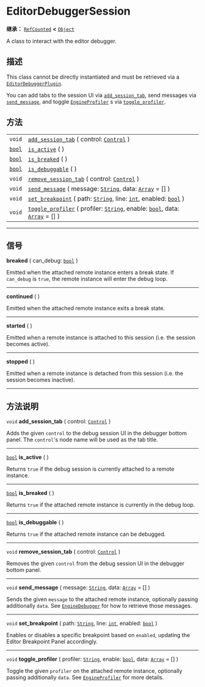 <!-- ⚠ 请勿编辑本文件 ⚠ -->
<!-- 本文档使用脚本从 WeDot 引擎源码仓库生成。 -->
<!-- 生成脚本：https://github.com/WeDot-Engine/WeDot/tree/master/doc/tools/make_md.py； -->
<!-- 原文件：https://github.com/WeDot-Engine/WeDot/tree/master/doc/classes/EditorDebuggerSession.xml。 -->

<div id="_class_editordebuggersession"></div>

# EditorDebuggerSession

**继承：** [`RefCounted`](class_refcounted.md) **<** [`Object`](class_object.md)

A class to interact with the editor debugger.

## 描述

This class cannot be directly instantiated and must be retrieved via a [`EditorDebuggerPlugin`](class_editordebuggerplugin.md).

You can add tabs to the session UI via [`add_session_tab`](class_editordebuggersession.md#class_editordebuggersession_method_add_session_tab), send messages via [`send_message`](class_editordebuggersession.md#class_editordebuggersession_method_send_message), and toggle [`EngineProfiler`](class_engineprofiler.md) s via [`toggle_profiler`](class_editordebuggersession.md#class_editordebuggersession_method_toggle_profiler).

## 方法

|||
|:-:|:--|
| `void`                  | [`add_session_tab`](class_editordebuggersession.md#class_editordebuggersession_method_add_session_tab) ( control: [`Control`](class_control.md) )                                                                       |
| [`bool`](class_bool.md) | [`is_active`](class_editordebuggersession.md#class_editordebuggersession_method_is_active) ( )                                                                                                                          |
| [`bool`](class_bool.md) | [`is_breaked`](class_editordebuggersession.md#class_editordebuggersession_method_is_breaked) ( )                                                                                                                        |
| [`bool`](class_bool.md) | [`is_debuggable`](class_editordebuggersession.md#class_editordebuggersession_method_is_debuggable) ( )                                                                                                                  |
| `void`                  | [`remove_session_tab`](class_editordebuggersession.md#class_editordebuggersession_method_remove_session_tab) ( control: [`Control`](class_control.md) )                                                                 |
| `void`                  | [`send_message`](class_editordebuggersession.md#class_editordebuggersession_method_send_message) ( message: [`String`](class_string.md), data: [`Array`](class_array.md) = [] )                                         |
| `void`                  | [`set_breakpoint`](class_editordebuggersession.md#class_editordebuggersession_method_set_breakpoint) ( path: [`String`](class_string.md), line: [`int`](class_int.md), enabled: [`bool`](class_bool.md) )               |
| `void`                  | [`toggle_profiler`](class_editordebuggersession.md#class_editordebuggersession_method_toggle_profiler) ( profiler: [`String`](class_string.md), enable: [`bool`](class_bool.md), data: [`Array`](class_array.md) = [] ) |

<!-- rst-class:: classref-section-separator -->

---

## 信号

<div id="_class_class_editordebuggersession_signal_breaked"></div>

**breaked** ( can_debug: [`bool`](class_bool.md) ) <div id="class_editordebuggersession_signal_breaked"></div>

Emitted when the attached remote instance enters a break state. If `can_debug` is `true`, the remote instance will enter the debug loop.

<!-- rst-class:: classref-item-separator -->

---

<div id="_class_class_editordebuggersession_signal_continued"></div>

**continued** ( ) <div id="class_editordebuggersession_signal_continued"></div>

Emitted when the attached remote instance exits a break state.

<!-- rst-class:: classref-item-separator -->

---

<div id="_class_class_editordebuggersession_signal_started"></div>

**started** ( ) <div id="class_editordebuggersession_signal_started"></div>

Emitted when a remote instance is attached to this session (i.e. the session becomes active).

<!-- rst-class:: classref-item-separator -->

---

<div id="_class_class_editordebuggersession_signal_stopped"></div>

**stopped** ( ) <div id="class_editordebuggersession_signal_stopped"></div>

Emitted when a remote instance is detached from this session (i.e. the session becomes inactive).

<!-- rst-class:: classref-section-separator -->

---

## 方法说明

<div id="_class_editordebuggersession_method_add_session_tab"></div>

`void` **add_session_tab** ( control: [`Control`](class_control.md) )<div id="class_editordebuggersession_method_add_session_tab"></div>

Adds the given `control` to the debug session UI in the debugger bottom panel. The `control`'s node name will be used as the tab title.

<!-- rst-class:: classref-item-separator -->

---

<div id="_class_editordebuggersession_method_is_active"></div>

[`bool`](class_bool.md) **is_active** ( )<div id="class_editordebuggersession_method_is_active"></div>

Returns `true` if the debug session is currently attached to a remote instance.

<!-- rst-class:: classref-item-separator -->

---

<div id="_class_editordebuggersession_method_is_breaked"></div>

[`bool`](class_bool.md) **is_breaked** ( )<div id="class_editordebuggersession_method_is_breaked"></div>

Returns `true` if the attached remote instance is currently in the debug loop.

<!-- rst-class:: classref-item-separator -->

---

<div id="_class_editordebuggersession_method_is_debuggable"></div>

[`bool`](class_bool.md) **is_debuggable** ( )<div id="class_editordebuggersession_method_is_debuggable"></div>

Returns `true` if the attached remote instance can be debugged.

<!-- rst-class:: classref-item-separator -->

---

<div id="_class_editordebuggersession_method_remove_session_tab"></div>

`void` **remove_session_tab** ( control: [`Control`](class_control.md) )<div id="class_editordebuggersession_method_remove_session_tab"></div>

Removes the given `control` from the debug session UI in the debugger bottom panel.

<!-- rst-class:: classref-item-separator -->

---

<div id="_class_editordebuggersession_method_send_message"></div>

`void` **send_message** ( message: [`String`](class_string.md), data: [`Array`](class_array.md) = [] )<div id="class_editordebuggersession_method_send_message"></div>

Sends the given `message` to the attached remote instance, optionally passing additionally `data`. See [`EngineDebugger`](class_enginedebugger.md) for how to retrieve those messages.

<!-- rst-class:: classref-item-separator -->

---

<div id="_class_editordebuggersession_method_set_breakpoint"></div>

`void` **set_breakpoint** ( path: [`String`](class_string.md), line: [`int`](class_int.md), enabled: [`bool`](class_bool.md) )<div id="class_editordebuggersession_method_set_breakpoint"></div>

Enables or disables a specific breakpoint based on `enabled`, updating the Editor Breakpoint Panel accordingly.

<!-- rst-class:: classref-item-separator -->

---

<div id="_class_editordebuggersession_method_toggle_profiler"></div>

`void` **toggle_profiler** ( profiler: [`String`](class_string.md), enable: [`bool`](class_bool.md), data: [`Array`](class_array.md) = [] )<div id="class_editordebuggersession_method_toggle_profiler"></div>

Toggle the given `profiler` on the attached remote instance, optionally passing additionally `data`. See [`EngineProfiler`](class_engineprofiler.md) for more details.

[^virtual]: 本方法通常需要用户覆盖才能生效。
[^const]: 本方法无副作用，不会修改该实例的任何成员变量。
[^vararg]: 本方法除了能接受在此处描述的参数外，还能够继续接受任意数量的参数。
[^constructor]: 本方法用于构造某个类型。
[^static]: 调用本方法无需实例，可直接使用类名进行调用。
[^operator]: 本方法描述的是使用本类型作为左操作数的有效运算符。
[^bitfield]: 这个值是由下列位标志构成位掩码的整数。
[^void]: 无返回值。
